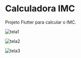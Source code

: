 # Calculadora IMC

Projeto Flutter para calcular o IMC.

![tela1](https://github.com/user-attachments/assets/1c5234eb-63e8-4c14-ae2f-9676403fda20)

![tela2](https://github.com/user-attachments/assets/93e3f9c5-9969-464f-ae4d-c7d9cea8cdb9)

![tela3](https://github.com/user-attachments/assets/16aec86a-8686-4d04-baae-7addca6e9a7c)
